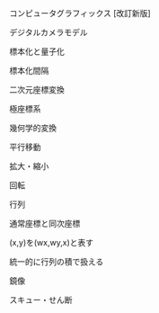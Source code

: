 コンピュータグラフィックス [改訂新版]

デジタルカメラモデル

標本化と量子化

標本化間隔

二次元座標変換

極座標系

幾何学的変換

平行移動

拡大・縮小

回転

行列

通常座標と同次座標

(x,y)を(wx,wy,x)と表す

統一的に行列の積で扱える

鏡像

スキュー・せん断

